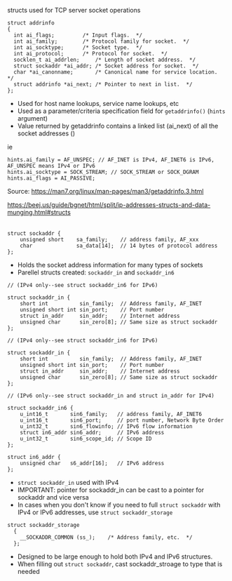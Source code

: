 structs used for TCP server socket operations


```
struct addrinfo
{
  int ai_flags;			/* Input flags.  */
  int ai_family;		/* Protocol family for socket.  */
  int ai_socktype;		/* Socket type.  */
  int ai_protocol;		/* Protocol for socket.  */
  socklen_t ai_addrlen;		/* Length of socket address.  */
  struct sockaddr *ai_addr;	/* Socket address for socket.  */
  char *ai_canonname;		/* Canonical name for service location.  */
  struct addrinfo *ai_next;	/* Pointer to next in list.  */
};
```

* Used for host name lookups, service name lookups, etc
* Used as a parameter/criteria specification field for `getaddrinfo()` (`hints` argument)
* Value returned by getaddrinfo contains a linked list (ai_next) of all the socket addresses ()

ie

```
hints.ai_family = AF_UNSPEC; // AF_INET is IPv4, AF_INET6 is IPv6, AF_UNSPEC means IPv4 or IPv6
hints.ai_socktype = SOCK_STREAM; // SOCK_STREAM or SOCK_DGRAM
hints.ai_flags = AI_PASSIVE;
```

Source:
https://man7.org/linux/man-pages/man3/getaddrinfo.3.html


https://beej.us/guide/bgnet/html/split/ip-addresses-structs-and-data-munging.html#structs


######

```
struct sockaddr {
    unsigned short    sa_family;    // address family, AF_xxx
    char              sa_data[14];  // 14 bytes of protocol address
}; 

```
* Holds the socket address information for many types of sockets
* Parellel structs created: `sockaddr_in` and `sockaddr_in6`



```
// (IPv4 only--see struct sockaddr_in6 for IPv6)

struct sockaddr_in {
    short int          sin_family;  // Address family, AF_INET
    unsigned short int sin_port;    // Port number
    struct in_addr     sin_addr;    // Internet address
    unsigned char      sin_zero[8]; // Same size as struct sockaddr
};

// (IPv4 only--see struct sockaddr_in6 for IPv6)

struct sockaddr_in {
    short int          sin_family;  // Address family, AF_INET
    unsigned short int sin_port;    // Port number
    struct in_addr     sin_addr;    // Internet address
    unsigned char      sin_zero[8]; // Same size as struct sockaddr
};

// (IPv6 only--see struct sockaddr_in and struct in_addr for IPv4)

struct sockaddr_in6 {
    u_int16_t       sin6_family;   // address family, AF_INET6
    u_int16_t       sin6_port;     // port number, Network Byte Order
    u_int32_t       sin6_flowinfo; // IPv6 flow information
    struct in6_addr sin6_addr;     // IPv6 address
    u_int32_t       sin6_scope_id; // Scope ID
};

struct in6_addr {
    unsigned char   s6_addr[16];   // IPv6 address
};
```

* `struct sockaddr_in` used with IPv4
* IMPORTANT: pointer for sockaddr_in can be cast to a pointer for sockaddr and vice versa
* In cases when you don't know if you need to full `struct sockaddr` with IPv4 or IPv6 addresses, use `struct sockaddr_storage`



```
struct sockaddr_storage
  {
    __SOCKADDR_COMMON (ss_);	/* Address family, etc.  */
  };

```

* Designed to be large enough to hold both IPv4 and IPv6 structures.
* When filling out `struct sockaddr`, cast sockaddr_stroage to type that is needed